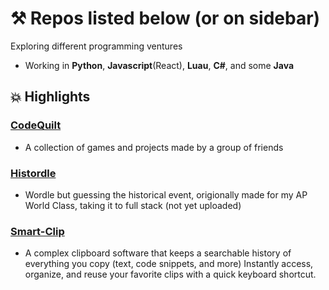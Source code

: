 # ⚒ Repos listed below (or on sidebar)
Exploring different programming ventures
* Working in **Python**, **Javascript**(React), **Luau**, **C#**, and some **Java**


## 💥 Highlights
### [CodeQuilt](https://github.com/justianisdev/CodeQuilt)
*  A collection of games and projects made by a group of friends 
### [Histordle](https://github.com/justianisdev)
* Wordle but guessing the historical event, origionally made for my AP World Class, taking it to full stack (not yet uploaded)
### [Smart-Clip](https://github.com/justianisdev/Smart-Clip)
* A complex clipboard software that keeps a searchable history of everything you copy (text, code snippets, and more) Instantly access, organize, and reuse your favorite clips with a quick keyboard shortcut.
